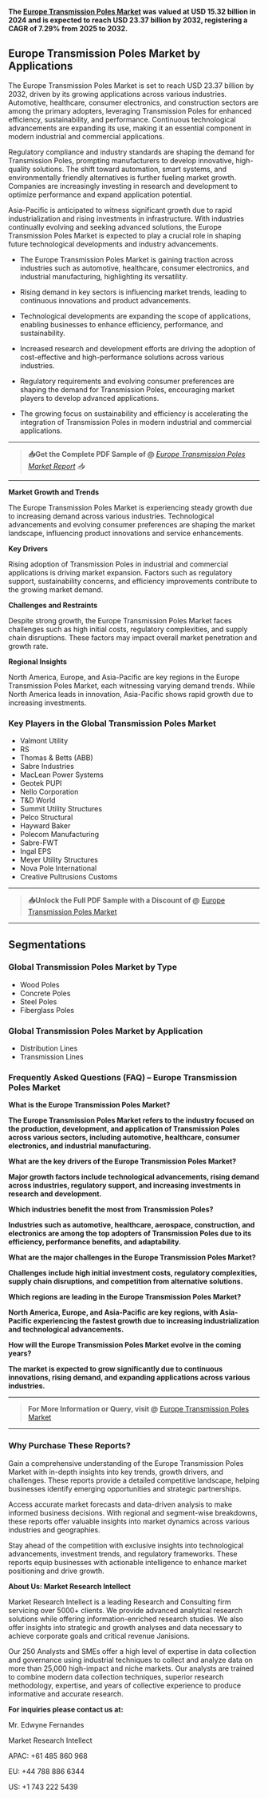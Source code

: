 <p><strong>The <a href="https://www.marketresearchintellect.com/download-sample/?rid=1081538&amp;utm_source=Pulse-April-Europe&amp;utm_medium=852">Europe Transmission Poles Market</a> was valued at USD 15.32 billion in 2024 and is expected to reach USD 23.37 billion by 2032, registering a CAGR of 7.29% from 2025 to 2032.</strong></p><h2>Europe Transmission Poles Market by Applications&nbsp;</h2><p><p>The Europe Transmission Poles Market is set to reach USD 23.37 billion by 2032, driven by its growing applications across various industries. Automotive, healthcare, consumer electronics, and construction sectors are among the primary adopters, leveraging Transmission Poles for enhanced efficiency, sustainability, and performance. Continuous technological advancements are expanding its use, making it an essential component in modern industrial and commercial applications.</p><p>Regulatory compliance and industry standards are shaping the demand for Transmission Poles, prompting manufacturers to develop innovative, high-quality solutions. The shift toward automation, smart systems, and environmentally friendly alternatives is further fueling market growth. Companies are increasingly investing in research and development to optimize performance and expand application potential.</p><p>Asia-Pacific is anticipated to witness significant growth due to rapid industrialization and rising investments in infrastructure. With industries continually evolving and seeking advanced solutions, the Europe Transmission Poles Market is expected to play a crucial role in shaping future technological developments and industry advancements.</p></p><ul><li><p>The Europe Transmission Poles Market is gaining traction across industries such as automotive, healthcare, consumer electronics, and industrial manufacturing, highlighting its versatility.</p></li><li><p>Rising demand in key sectors is influencing market trends, leading to continuous innovations and product advancements.</p></li><li><p>Technological developments are expanding the scope of applications, enabling businesses to enhance efficiency, performance, and sustainability.</p></li><li><p>Increased research and development efforts are driving the adoption of cost-effective and high-performance solutions across various industries.</p></li><li><p>Regulatory requirements and evolving consumer preferences are shaping the demand for Transmission Poles, encouraging market players to develop advanced applications.</p></li><li><p>The growing focus on sustainability and efficiency is accelerating the integration of Transmission Poles in modern industrial and commercial applications.</p></li></ul><hr /><blockquote><p><strong><span class="font-[700]">📥Get the Complete PDF Sample of @ </span></strong><em><span class="font-[700]"><a href="https://www.marketresearchintellect.com/download-sample/?rid=1081538&amp;utm_source=Pulse-April-Europe&amp;utm_medium=852" target="_blank" data-tracking-control-name="article-ssr-frontend-pulse_little-text-block" data-tracking-will-navigate="" data-test-link="">Europe Transmission Poles Market Report</a>&nbsp;📥</span></em></p></blockquote><hr /><p class="" data-start="77" data-end="360"><strong data-start="77" data-end="105">Market Growth and Trends</strong></p><p class="" data-start="77" data-end="360">The Europe Transmission Poles Market is experiencing steady growth due to increasing demand across various industries. Technological advancements and evolving consumer preferences are shaping the market landscape, influencing product innovations and service enhancements.</p><p class="" data-start="362" data-end="606"><strong data-start="362" data-end="377">Key Drivers</strong></p><p class="" data-start="362" data-end="606">Rising adoption of Transmission Poles in industrial and commercial applications is driving market expansion. Factors such as regulatory support, sustainability concerns, and efficiency improvements contribute to the growing market demand.</p><p class="" data-start="608" data-end="849"><strong data-start="608" data-end="637">Challenges and Restraints</strong></p><p class="" data-start="608" data-end="849">Despite strong growth, the Europe Transmission Poles Market faces challenges such as high initial costs, regulatory complexities, and supply chain disruptions. These factors may impact overall market penetration and growth rate.</p><p class="" data-start="851" data-end="1095"><strong data-start="851" data-end="872">Regional Insights</strong></p><p class="" data-start="851" data-end="1095">North America, Europe, and Asia-Pacific are key regions in the Europe Transmission Poles Market, each witnessing varying demand trends. While North America leads in innovation, Asia-Pacific shows rapid growth due to increasing investments.</p><p><h3>Key Players in the Global Transmission Poles Market </h3><ul><li>Valmont Utility</li><li> RS</li><li> Thomas & Betts (ABB)</li><li> Sabre Industries</li><li> MacLean Power Systems</li><li> Geotek PUPI</li><li> Nello Corporation</li><li> T&D World</li><li> Summit Utility Structures</li><li> Pelco Structural</li><li> Hayward Baker</li><li> Polecom Manufacturing</li><li> Sabre-FWT</li><li> Ingal EPS</li><li> Meyer Utility Structures</li><li> Nova Pole International</li><li> Creative Pultrusions Customs</li></ul></p><hr /><blockquote><p><strong>📥Unlock the Full PDF Sample with a Discount of @</strong> <a href="https://www.marketresearchintellect.com/ask-for-discount/?rid=1081538&amp;utm_source=Pulse-April-Europe&amp;utm_medium=852">Europe Transmission Poles Market</a></p></blockquote><hr /><p><h2>Segmentations</h2><h3>Global Transmission Poles Market by Type</h3><ul><li>Wood Poles</li><li>Concrete Poles</li><li>Steel Poles</li><li>Fiberglass Poles</li></ul><h3>Global Transmission Poles Market by Application</h3><ul><li>Distribution Lines</li><li>Transmission Lines</li></ul></p><h3><strong>Frequently Asked Questions (FAQ) &ndash; Europe Transmission Poles Market</strong></h3><p><strong>What is the Europe Transmission Poles Market?</strong></p><p><strong>The Europe Transmission Poles Market refers to the industry focused on the production, development, and application of Transmission Poles across various sectors, including automotive, healthcare, consumer electronics, and industrial manufacturing.</strong></p><p><strong>What are the key drivers of the Europe Transmission Poles Market?</strong></p><p><strong>Major growth factors include technological advancements, rising demand across industries, regulatory support, and increasing investments in research and development.</strong></p><p><strong>Which industries benefit the most from Transmission Poles?</strong></p><p><strong>Industries such as automotive, healthcare, aerospace, construction, and electronics are among the top adopters of Transmission Poles due to its efficiency, performance benefits, and adaptability.</strong></p><p><strong>What are the major challenges in the Europe Transmission Poles Market?</strong></p><p><strong>Challenges include high initial investment costs, regulatory complexities, supply chain disruptions, and competition from alternative solutions.</strong></p><p><strong>Which regions are leading in the Europe Transmission Poles Market?</strong></p><p><strong>North America, Europe, and Asia-Pacific are key regions, with Asia-Pacific experiencing the fastest growth due to increasing industrialization and technological advancements.</strong></p><p><strong>How will the Europe Transmission Poles Market evolve in the coming years?</strong></p><p><strong>The market is expected to grow significantly due to continuous innovations, rising demand, and expanding applications across various industries.</strong></p><hr /><blockquote><p><span class="font-[700]"><strong>For More Information or Query, visit&nbsp;@</strong>&nbsp;</span><span class="font-[700]"><a href="https://www.marketresearchintellect.com/product/transmission-poles-market/?utm_source=Linkedin&utm_medium=852" target="_blank" data-tracking-control-name="article-ssr-frontend-pulse_little-text-block" data-tracking-will-navigate="" data-test-link="">Europe Transmission Poles Market</a></span></p></blockquote><hr /><h3><strong data-start="0" data-end="31">Why Purchase These Reports?</strong></h3><p class="" data-start="35" data-end="297">Gain a comprehensive understanding of the Europe Transmission Poles Market with in-depth insights into key trends, growth drivers, and challenges. These reports provide a detailed competitive landscape, helping businesses identify emerging opportunities and strategic partnerships.</p><p class="" data-start="299" data-end="540">Access accurate market forecasts and data-driven analysis to make informed business decisions. With regional and segment-wise breakdowns, these reports offer valuable insights into market dynamics across various industries and geographies.</p><p class="" data-start="542" data-end="784">Stay ahead of the competition with exclusive insights into technological advancements, investment trends, and regulatory frameworks. These reports equip businesses with actionable intelligence to enhance market positioning and drive growth.</p><p><strong><span class="font-[700]">About Us: Market Research Intellect</span></strong></p><p><span class="">Market Research Intellect is a leading Research and Consulting firm servicing over 5000+ clients. We provide advanced analytical research solutions while offering information-enriched research studies.&nbsp;</span>We also offer insights into strategic and growth analyses and data necessary to achieve corporate goals and critical revenue Janisions.</p><p><span class="">Our 250 Analysts and SMEs offer a high level of expertise in data collection and governance using industrial techniques to collect and analyze data on more than 25,000 high-impact and niche markets. Our analysts are trained to combine modern data collection techniques, superior research methodology, expertise, and years of collective experience to produce informative and accurate research.</span></p><p><strong>For inquiries please contact us at:</strong></p><p>Mr. Edwyne Fernandes</p><p>Market Research Intellect</p><p>APAC: +61 485 860 968</p><p>EU: +44 788 886 6344</p><p>US: +1 743 222 5439</p>